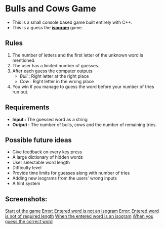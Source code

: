# Bulls and Cows Game
* This is a small console based game built entirely with C++. 
* This is a guess the [**isogram**](https://en.wikipedia.org/wiki/Isogram) game. 

## Rules
1. The number of letters and the first letter of the unknown word is mentioned.
2. The user has a limited number of guesses.
3. After each guess the computer outputs 
    * _Bull_ : Right letter at the right place
    * _Cow_ : Right letter in the wrong place
4. You win if you manage to guess the word before your number of tries run out.

## Requirements
* __Input :__ The guessed word as a string
* __Output :__ The number of bulls, cows and the number of remaining tries.

## Possible future ideas
* Give feedback on every key press
* A large dictionary of hidden words
* User selectable word length
* Difficulty level
* Provide time limits for guesses along with number of tries
* Adding new isograms from the users' wrong inputs
* A hint system

## Screenshots:
[Start of the game](https://i.imgur.com/LLdXyg3.png)
[Error: Entered word is not an isogram](https://i.imgur.com/ZPkEMUc.png)
[Error: Entered word is not of required length](https://i.imgur.com/aVWewgQ.png)
[When the entered word is an isogram](https://i.imgur.com/Wtupv5C.png)
[When you guess the correct word](https://i.imgur.com/5arvyhC.png)
